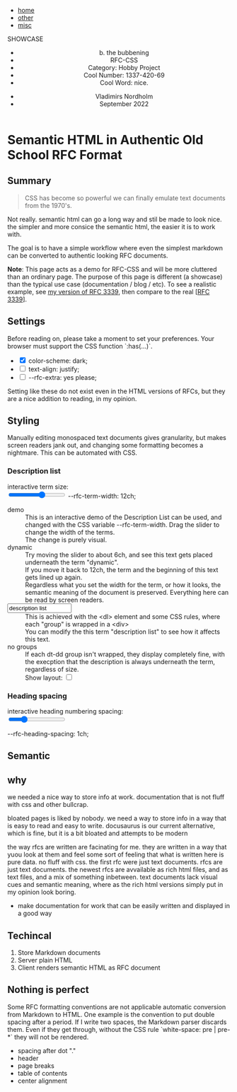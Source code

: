 <nav>
  <ul>
    <li><a href=#>home</a></li>
    <li><a href=#>other</a></li>
    <li><a href=#>misc</a></li>
  </ul>
  SHOWCASE
</nav>
<header>
  <ul>
    <li>b. the bubbening</li>
    <li>RFC-CSS</li>
    <li>Category: Hobby Project</li>
    <li>Cool Number: 1337-420-69</li>
    <li>Cool Word: nice.</li>
  </ul>
  <ul>
    <li>Vladimirs Nordholm</li>
    <li><time datetime="2022-09">September 2022</time></li>
  </ul>
</header>

# Semantic HTML in Authentic Old School RFC Format

## 
## Summary
> CSS has become so powerful we can finally emulate text documents from the 1970's.

Not really. semantic html can go a long way and stil be made to look nice. the simpler and more consice the semantic html, the easier it is to work with.

The goal is to have a simple workflow where even the simplest markdown can be converted to authentic looking RFC documents.

**Note**: This page acts as a demo for RFC-CSS and will be more cluttered than an ordinary page. The purpose of this page is different (a showcase) than the typical use case (documentation / blog / etc). To see a realistic example, see [my version of RFC 3339](./rfc3339.html), then compare to the real [[RFC 3339](https://datatracker.ietf.org/doc/html/rfc3339)].

## 
## Settings
Before reading on, please take a moment to set your preferences. Your browser must support the CSS function \`:has(…)\`.

<ul data-rfc-list-compact>
  <li><label><input type=checkbox name=dark-mode checked> color-scheme: dark;</label></li>
  <li><label><input type=checkbox name=justify> text-align: justify;</label></li>
  <li><label><input type=checkbox name=extra> --rfc-extra: yes please;</label></li>
</ul>

Setting like these do not exist even in the HTML versions of RFCs, but they are a nice addition to reading, in my opinion.

## Styling
Manually editing monospaced text documents gives granularity, but makes screen readers jank out, and changing some formatting becomes a nightmare. This can be automated with CSS. 

### Description list

<p>
  <label>
    interactive term size:<br>
    <input id=js-demo-term-width-range type=range min=0 max=20 value=12 oninput="setCustomTermWidth(this.value)">
  </label>
  <output name=term-width>--rfc-term-width: 12ch;</output>
</p>
<dl id=js-term-width>
  <dt>demo</dt>
  <dd>This is an interactive demo of the Description List can be used, and changed with the CSS variable --rfc-term-width. Drag the slider to change the width of the terms.</dd>
  <dd>The change is purely visual.</dd>
  <div>
    <dt>dynamic</dt>
    <dd>Try moving the slider to about 6ch, and see this text gets placed underneath the term "dynamic".</dd>
    <dd>If you move it back to 12ch, the term and the beginning of this text gets lined up again.</dd>
    <dd>Regardless what you set the width for the term, or how it looks, the semantic meaning of the document is preserved. Everything here can be read by screen readers.</dd>
  </div>
  
  <div>
    <dt><input type=text size=15 value="description list" oninput="this.size = Math.max(this.value.length - 1, 1)"></dt>
    <dd>This is achieved with the &lt;dl&gt; element and some CSS rules, where each "group" is wrapped in a &lt;div&gt;</dd>
    <dd>You can modify the this term "description list" to see how it affects this text.</dd>
  </div>

  <dt>no groups</dt>
  <dd>If each dt-dd group isn't wrapped, they display completely fine, with the execption that the description is always underneath the term, regardless of size.</dd>
  <dd><label>Show layout: <input type=checkbox name=layout></label></dd>
</dl>

<h3 id=js-heading-spacing>Heading spacing</h3>
<p>
  <label>interactive heading numbering spacing:<br>
    <input id=js-demo-heading-spacing type=range min=0 max=4 value=1 oninput="setCustomHeadingSpacing(this.value)">
  </label>

  <output name=heading-spacing>--rfc-heading-spacing: 1ch;</output>
</p>

## Semantic


## why
we needed a nice way to store info at work. documentation that is not fluff with css and other bullcrap.

bloated pages is liked by nobody. we need a way to store info in a way that is easy to read and easy to write. docusaurus is our current alternative, which is fine, but it is a bit bloated and attempts to be modern

the way rfcs are written are facinating for me. they are written in a way that yuou look at them and feel some sort of feeling that what is written here is pure data. no fluff with css. the first rfc were just text documents. rfcs are just text documents. the newest rfcs are avvailable as rich html files, and as text files, and a mix of something inbetween. text documents lack visual cues and semantic meaning, where as the rich html versions simply put in my opinion look boring.

- make documentation for work that can be easily written and displayed in a good way

## Techincal
1. Store Markdown documents
2. Server plain HTML
3. Client renders semantic HTML as RFC document

## Nothing is perfect
Some RFC formatting conventions are not applicable automatic conversion from Markdown to HTML. One example is the convention to put double spacing after a period. If I write two spaces, the Markdown parser discards them. Even if they get through, without the CSS rule \`white-space: pre | pre-*\` they will not be rendered.

- spacing after dot "."
- header
- page breaks
- table of contents
- center alignment
